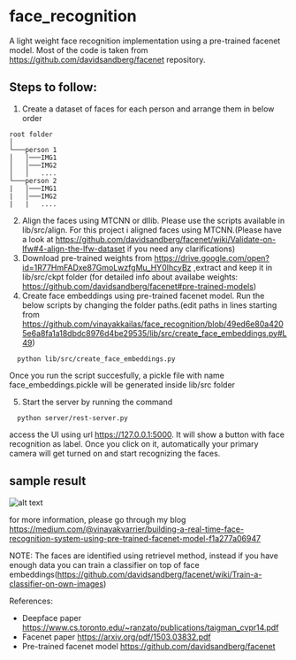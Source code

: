 # face_recognition

A light weight face recognition implementation using a pre-trained facenet model. Most of the code is taken from https://github.com/davidsandberg/facenet repository.

## Steps to follow:
1. Create a dataset of faces for each person and arrange them in below order
```
root folder  
│
└───person 1
│   │───IMG1
│   │───IMG2
│   │   ....
└───person 2
|   │───IMG1
|   │───IMG2
|   |   ....
```
2. Align the faces using MTCNN or dllib. Please use the scripts available in lib/src/align. For this project i aligned faces using MTCNN.(Please have a look at https://github.com/davidsandberg/facenet/wiki/Validate-on-lfw#4-align-the-lfw-dataset if you need any clarifications) 
3. Download pre-trained weights from https://drive.google.com/open?id=1R77HmFADxe87GmoLwzfgMu_HY0IhcyBz ,extract and keep it in lib/src/ckpt folder (for detailed info about availabe weights: https://github.com/davidsandberg/facenet#pre-trained-models) 
4. Create face embeddings using pre-trained facenet model. Run the below scripts by changing the folder paths.(edit paths in lines starting from https://github.com/vinayakkailas/face_recognition/blob/49ed6e80a4205e6a8fa1a18dbdc8976d4be29535/lib/src/create_face_embeddings.py#L49)
```
  python lib/src/create_face_embeddings.py 
 ```
  Once you run the script succesfully, a pickle file with name face_embeddings.pickle will be generated inside lib/src folder
 
5. Start the server by running the command
```
  python server/rest-server.py
```
  access the UI using url https://127.0.0.1:5000. It will show a button with face recognition as label. Once you click on it,      automatically your primary camera will get turned on and start recognizing the faces.
 
 ## sample result 
 
 ![alt text](https://github.com/vinayakkailas/face_recognition/blob/master/server/static/images/vinayak.jpeg)
 
for more information, please go through my blog https://medium.com/@vinayakvarrier/building-a-real-time-face-recognition-system-using-pre-trained-facenet-model-f1a277a06947  

NOTE: The faces are identified using retrievel method, instead if you have enough data you can train a classifier on top of face embeddings(https://github.com/davidsandberg/facenet/wiki/Train-a-classifier-on-own-images) 

References:

* Deepface paper https://www.cs.toronto.edu/~ranzato/publications/taigman_cvpr14.pdf
* Facenet paper https://arxiv.org/pdf/1503.03832.pdf
* Pre-trained facenet model https://github.com/davidsandberg/facenet
